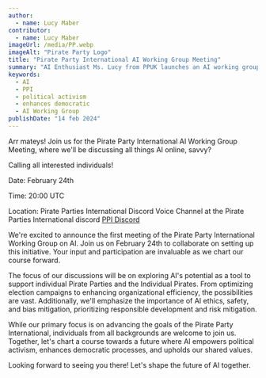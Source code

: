 ```yaml
---
author:
  - name: Lucy Maber
contributor:
  - name: Lucy Maber
imageUrl: /media/PP.webp
imageAlt: "Pirate Party Logo"
title: "Pirate Party International AI Working Group Meeting"
summary: "AI Enthusiast Ms. Lucy from PPUK launches an AI working group in PPI. Join the conversation on Feb 24 20:00 UTC on the PPI Discord: [PPI Discord](https://discord.gg/JX7fyFdzJn)."
keywords: 
  - AI
  - PPI
  - political activism
  - enhances democratic
  - AI Working Group
publishDate: "14 feb 2024"
---
```


Arr mateys! Join us for the Pirate Party International AI Working Group Meeting, where we'll be discussing all things AI online, savvy?

Calling all interested individuals!

Date: February 24th

Time: 20:00 UTC

Location: Pirate Parties International Discord Voice Channel at the Pirate Parties International discord [PPI Discord](https://discord.gg/JX7fyFdzJn)

We're excited to announce the first meeting of the Pirate Party International Working Group on AI. Join us on February 24th to collaborate on setting up this initiative. Your input and participation are invaluable as we chart our course forward.

The focus of our discussions will be on exploring AI's potential as a tool to support individual Pirate Parties and the Individual Pirates. From optimizing election campaigns to enhancing organizational efficiency, the possibilities are vast. Additionally, we'll emphasize the importance of AI ethics, safety, and bias mitigation, prioritizing responsible development and risk mitigation.

While our primary focus is on advancing the goals of the Pirate Party International, individuals from all backgrounds are welcome to join us. Together, let's chart a course towards a future where AI empowers political activism, enhances democratic processes, and upholds our shared values.

Looking forward to seeing you there! Let's shape the future of AI together.
